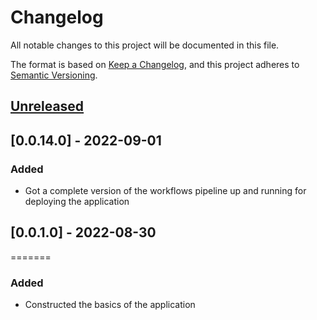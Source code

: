 # Changelog

All notable changes to this project will be documented in this file.

The format is based on [Keep a Changelog](https://keepachangelog.com/en/1.0.0/),
and this project adheres to [Semantic Versioning](https://semver.org/spec/v2.0.0.html).

## [Unreleased]

## [0.0.14.0] - 2022-09-01

### Added

-   Got a complete version of the workflows pipeline up and running for deploying the application

## [0.0.1.0] - 2022-08-30

=======

### Added

-   Constructed the basics of the application

[Unreleased]: https://github.com/JeremyBarber/EDSystemTriangulationTool/compare/0.1.0.0...HEAD

[0.1.0.0]: https://github.com/JeremyBarber/EDSystemTriangulationTool/compare/0.0.14...0.1.0.0

[0.0.14]: https://github.com/JeremyBarber/EDSystemTriangulationTool/compare/0.0.14.0...0.0.14

[0.0.14]: https://github.com/JeremyBarber/EDSystemTriangulationTool/compare/0.0.14.0...0.0.14

[0.0.14]: https://github.com/JeremyBarber/EDSystemTriangulationTool/compare/0.0.1...0.0.14

